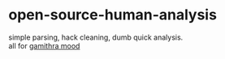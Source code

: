 # open-source-human-analysis
simple parsing, hack cleaning, dumb quick analysis.    
all for [gamithra mood](https://github.com/open-source-person/gamithra_mood)

